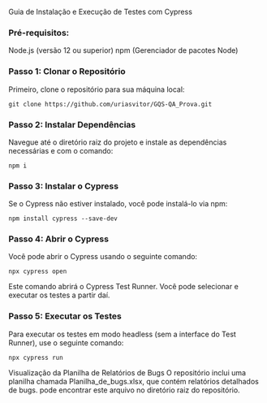 Guia de Instalação e Execução de Testes com Cypress

### Pré-requisitos:

Node.js (versão 12 ou superior)
npm (Gerenciador de pacotes Node)

### Passo 1: Clonar o Repositório
Primeiro, clone o repositório para sua máquina local:

```
git clone https://github.com/uriasvitor/GQS-QA_Prova.git
 ```

### Passo 2: Instalar Dependências

Navegue até o diretório raiz do projeto e instale as dependências necessárias e com o comando:

```
npm i
```
### Passo 3: Instalar o Cypress

Se o Cypress não estiver instalado, você pode instalá-lo via npm:

``` 
npm install cypress --save-dev
```

### Passo 4: Abrir o Cypress

Você pode abrir o Cypress usando o seguinte comando:

```
npx cypress open
```

Este comando abrirá o Cypress Test Runner. Você pode selecionar e executar os testes a partir daí.

### Passo 5: Executar os Testes

Para executar os testes em modo headless (sem a interface do Test Runner), use o seguinte comando:
```
npx cypress run
```

Visualização da Planilha de Relatórios de Bugs
O repositório inclui uma planilha chamada Planilha_de_bugs.xlsx, que contém relatórios detalhados de bugs. pode encontrar este arquivo no diretório raiz do repositório.
